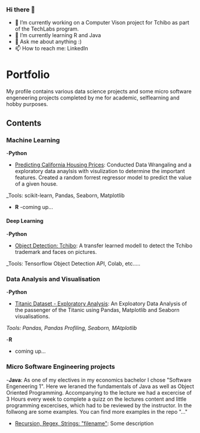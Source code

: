 ### Hi there 👋

- 🔭 I’m currently working on a Computer Vison project for Tchibo as part of the TechLabs program. 
- 🌱 I’m currently learning R and Java
- 💬 Ask me about anything :)
- 📫 How to reach me: LinkedIn


# Portfolio
My profile contains various data science projects and some micro software engeneering projects completed by me for academic, selflearning and hobby purposes.

## Contents

### Machine Learning 

-__Python__
- [Predicting California Housing Prices](https://github.com/fls99/Predicting-California-Housing-Prices): Conducted Data Wrangaling and a exploratory data anaylsis with visulization to determine the important  features. Created a random forrest regressor model to predict the value of a given house.

_Tools: scikit-learn, Pandas, Seaborn, Matplotlib
   
- __R__
-coming up...

#### Deep Learning

-__Python__
- [Object Detection: Tchibo](https://github.com/fls99/Object-Detection-Tchibo): A transfer learned modell to detect the Tchibo trademark and faces on pictures.

 _Tools: Tensorflow Object Detection API, Colab, etc.....
 
### Data Analysis and Visualisation
-__Python__
- [Titanic Dataset - Exploratory Analysis](https://github.com/fls99/Titanic-Dataset---Exploratory-Analysis): An Exploatory Data Analysis of the passenger of the Titanic using Pandas, Matplotlib and Seaborn visualisations.
  
_Tools: Pandas, Pandas Profiling, Seaborn, MAtplotlib_
  
-__R__
- coming up...

### Micro Software Engineering projects
-__Java__: As one of my electives in my economics bachelor I chose "Software Engeneering 1". Here we leraned the fundamentals of Java as well as Object Oriented Programming. Accompanying to the lecture we had a excercise of 3 Hours every week to complete a quizz on the lectures content and little programming excercises, which had to be reviewed by the instructor. In the follwong are some examples. You can find more examples in the repo "..."
- [Recursion, Regex, Strings: "filename"](githublink): Some description
      
